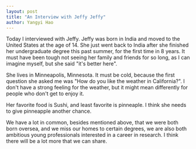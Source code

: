 ```yaml
---
layout: post
title: "An Interview with Jeffy Jeffy"
author: Yangyi Hao
---
```


Today I interviewed with Jeffy. Jeffy was born in India and moved to the United States at the age of 14. She just went back to India after she finished her undergraduate degree this past summer, for the first time in 8 years. It must have been tough not seeing her family and friends for so long, as I can imagine myself, but she said "it's better here".

She lives in Minneapolis, Minnesota. It must be cold, because the first question she asked me was "How do you like the weather in California?". I don't have a strong feeling for the weather, but it might mean differently for people who don't get to enjoy it.

Her favorite food is Sushi, and least favorite is pinneaple. I think she needs to give pinneapple another chance.

We have a lot in common, besides mentioned above, that we were both born oversea, and we miss our homes to certain degrees, we are also both ambitious young professionals interested in a career in research. I think there will be a lot more that we can share.

